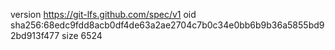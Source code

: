 version https://git-lfs.github.com/spec/v1
oid sha256:68edc9fdd8acb0df4de63a2ae2704c7b0c34e0bb6b9b36a5855bd92bd913f477
size 6524
